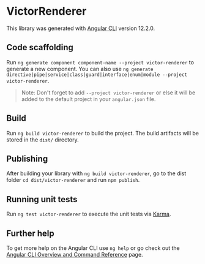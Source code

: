# VictorRenderer

This library was generated with [Angular CLI](https://github.com/angular/angular-cli) version 12.2.0.

## Code scaffolding

Run `ng generate component component-name --project victor-renderer` to generate a new component. You can also use `ng generate directive|pipe|service|class|guard|interface|enum|module --project victor-renderer`.
> Note: Don't forget to add `--project victor-renderer` or else it will be added to the default project in your `angular.json` file. 

## Build

Run `ng build victor-renderer` to build the project. The build artifacts will be stored in the `dist/` directory.

## Publishing

After building your library with `ng build victor-renderer`, go to the dist folder `cd dist/victor-renderer` and run `npm publish`.

## Running unit tests

Run `ng test victor-renderer` to execute the unit tests via [Karma](https://karma-runner.github.io).

## Further help

To get more help on the Angular CLI use `ng help` or go check out the [Angular CLI Overview and Command Reference](https://angular.io/cli) page.
